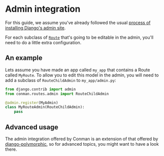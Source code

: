 # Admin integration

For this guide, we assume you've already followed the usual [process of
installing Django's admin site][django-admin].

For each subclass of [`Route`](#route) that's going to be editable in the
admin, you'll need to do a little extra configuration.

## An example

Lets assume you have made an app called `my_app` that contains a Route called
`MyRoute`. To allow you to edit this model in the admin, you will need to add a
subclass of `RouteChildAdmin` to `my_app/admin.py`:

```python
from django.contrib import admin
from conman.routes.admin import RouteChildAdmin

@admin.register(MyAdmin)
class MyRouteAdmin(RouteChildAdmin):
    pass
```

## Advanced usage

The admin integration offered by Conman is an extension of that offered by
[django-polymorphic], so for advanced topics, you might want to have a look
there.


[django-admin]: https://docs.djangoproject.com/en/stable/ref/contrib/admin/
[django-get-model]: https://docs.djangoproject.com/en/stable/ref/applications/#django.apps.AppConfig.get_model
[django-polymorphic]: https://django-polymorphic.readthedocs.io/en/stable/admin.html
